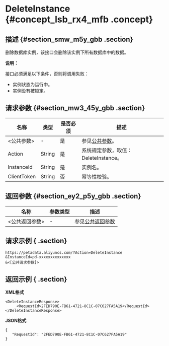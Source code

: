 # DeleteInstance {#concept_lsb_rx4_mfb .concept}

## 描述 {#section_smw_m5y_gbb .section}

删除数据库实例，该接口会删除该实例下所有数据库中的数据。

**说明：** 

接口必须满足以下条件，否则将调用失败：

-   实例状态为运行中。
-   实例没有被锁定。

## 请求参数 {#section_mw3_45y_gbb .section}

|名称|类型|是否必须|描述|
|--|--|----|--|
|<公共参数\>|-|是|参见[公共参数](cn.zh-CN/API参考/公共参数.md#)。|
|Action|String|是|系统规定参数，取值：DeleteInstance。|
|InstanceId|String|是|实例名。|
|ClientToken|String|否|幂等性校验。|

## 返回参数 {#section_ey2_p5y_gbb .section}

|名称|参数类型|描述|
|--|----|--|
|<公共返回参数\>|-|参见[公共返回参数](cn.zh-CN/API参考/公共参数.md#section_hs4_m3y_gbb)|

## 请求示例 { .section}

```
https://petadata.aliyuncs.com/?Action=DeleteInstance
&InstanceId=pd-xxxxxxxxxxxxxx
&<[公共请求参数]>
```

## 返回示例 { .section}

**XML格式**

```
<DeleteInstanceResponse>  
     <RequestId>2FED790E-FB61-4721-8C1C-07C627FA5A19</RequestId>
</DeleteInstanceResponse>
```

**JSON格式**

```
{
   "RequestId": "2FED790E-FB61-4721-8C1C-07C627FA5A19"
}
```

